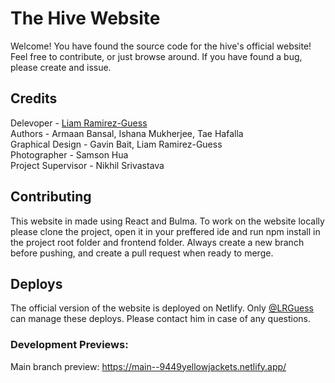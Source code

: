 # The Hive Website
Welcome! You have found the source code for the hive's official website! Feel free to contribute, or just browse around. If you have found a bug, please create and issue.

## Credits
Delevoper - <a href="https://github.com/LRGuess">Liam Ramirez-Guess</a> <br/>
Authors - Armaan Bansal, Ishana Mukherjee, Tae Hafalla <br/>
Graphical Design - Gavin Bait, Liam Ramirez-Guess <br/>
Photographer - Samson Hua <br/>
Project Supervisor - Nikhil Srivastava <br/>

## Contributing
This website in made using React and Bulma. To work on the website locally please clone the project, open it in your preffered ide and run npm install in the project root folder and frontend folder. Always create a new branch before pushing, and create a pull request when ready to merge.

## Deploys
The official version of the website is deployed on Netlify. Only <a href="https://github.com/LRGuess">@LRGuess</a> can manage these deploys. Please contact him in case of any questions.

### Development Previews:
Main branch preview: https://main--9449yellowjackets.netlify.app/
